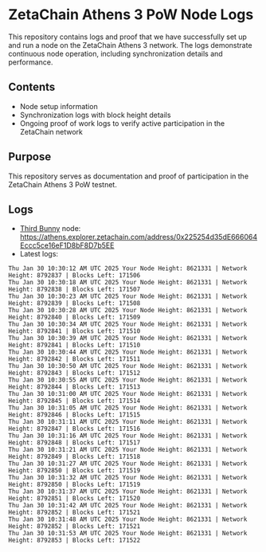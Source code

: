 # ZetaChain Athens 3 PoW Node Logs
This repository contains logs and proof that we have successfully set up and run a node on the ZetaChain Athens 3 network. The logs demonstrate continuous node operation, including synchronization details and performance.

## Contents
- Node setup information
- Synchronization logs with block height details
- Ongoing proof of work logs to verify active participation in the ZetaChain network

## Purpose
This repository serves as documentation and proof of participation in the ZetaChain Athens 3 PoW testnet.

## Logs

- [Third Bunny](https://thirdbunny.xyz/) node: https://athens.explorer.zetachain.com/address/0x225254d35dE666064Eccc5ce16eF1D8bF8D7b5EE
- Latest logs:
```
Thu Jan 30 10:30:12 AM UTC 2025 Your Node Height: 8621331 | Network Height: 8792837 | Blocks Left: 171506
Thu Jan 30 10:30:18 AM UTC 2025 Your Node Height: 8621331 | Network Height: 8792838 | Blocks Left: 171507
Thu Jan 30 10:30:23 AM UTC 2025 Your Node Height: 8621331 | Network Height: 8792839 | Blocks Left: 171508
Thu Jan 30 10:30:28 AM UTC 2025 Your Node Height: 8621331 | Network Height: 8792840 | Blocks Left: 171509
Thu Jan 30 10:30:34 AM UTC 2025 Your Node Height: 8621331 | Network Height: 8792841 | Blocks Left: 171510
Thu Jan 30 10:30:39 AM UTC 2025 Your Node Height: 8621331 | Network Height: 8792841 | Blocks Left: 171510
Thu Jan 30 10:30:44 AM UTC 2025 Your Node Height: 8621331 | Network Height: 8792842 | Blocks Left: 171511
Thu Jan 30 10:30:50 AM UTC 2025 Your Node Height: 8621331 | Network Height: 8792843 | Blocks Left: 171512
Thu Jan 30 10:30:55 AM UTC 2025 Your Node Height: 8621331 | Network Height: 8792844 | Blocks Left: 171513
Thu Jan 30 10:31:00 AM UTC 2025 Your Node Height: 8621331 | Network Height: 8792845 | Blocks Left: 171514
Thu Jan 30 10:31:05 AM UTC 2025 Your Node Height: 8621331 | Network Height: 8792846 | Blocks Left: 171515
Thu Jan 30 10:31:11 AM UTC 2025 Your Node Height: 8621331 | Network Height: 8792847 | Blocks Left: 171516
Thu Jan 30 10:31:16 AM UTC 2025 Your Node Height: 8621331 | Network Height: 8792848 | Blocks Left: 171517
Thu Jan 30 10:31:21 AM UTC 2025 Your Node Height: 8621331 | Network Height: 8792849 | Blocks Left: 171518
Thu Jan 30 10:31:27 AM UTC 2025 Your Node Height: 8621331 | Network Height: 8792850 | Blocks Left: 171519
Thu Jan 30 10:31:32 AM UTC 2025 Your Node Height: 8621331 | Network Height: 8792850 | Blocks Left: 171519
Thu Jan 30 10:31:37 AM UTC 2025 Your Node Height: 8621331 | Network Height: 8792851 | Blocks Left: 171520
Thu Jan 30 10:31:42 AM UTC 2025 Your Node Height: 8621331 | Network Height: 8792852 | Blocks Left: 171521
Thu Jan 30 10:31:48 AM UTC 2025 Your Node Height: 8621331 | Network Height: 8792852 | Blocks Left: 171521
Thu Jan 30 10:31:53 AM UTC 2025 Your Node Height: 8621331 | Network Height: 8792853 | Blocks Left: 171522
```
